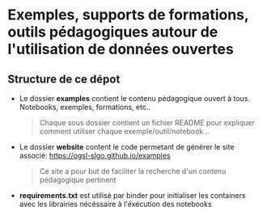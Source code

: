 # Exemples, supports de formations, outils pédagogiques autour de l'utilisation de données ouvertes

## Structure de ce dépot

* Le dossier **examples** contient le contenu pédagogique ouvert à tous. Notebooks, exemples, formations, etc..
  > Chaque sous dossier contient un fichier README pour expliquer comment utiliser chaque exemple/outil/notebook...
* Le dossier **website** content le code permetant de générer le site associé: https://ogsl-slgo.github.io/examples <br>
  > Ce site a pour but de faciliter la recherche d'un contenu pédagogique pertinent
* **requirements.txt** est utilisé par binder pour initialiser les containers avec les librairies nécéssaire à l'éxécution des notebooks


